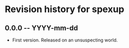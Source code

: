 # Revision history for spexup

## 0.0.0 -- YYYY-mm-dd

* First version. Released on an unsuspecting world.
